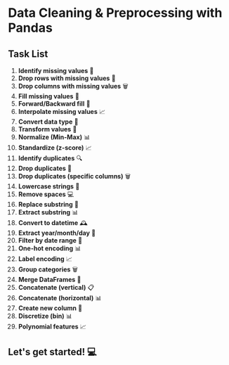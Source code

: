 # Data Cleaning & Preprocessing with Pandas

## Task List

1. **Identify missing values** 🤔
2. **Drop rows with missing values** 💸
3. **Drop columns with missing values** 🗑️
4. **Fill missing values** 📝
5. **Forward/Backward fill** 🔄
6. **Interpolate missing values** 📈
7. **Convert data type** 🔄
8. **Transform values** 🎉
9. **Normalize (Min-Max)** 📊
10. **Standardize (z-score)** 📈
11. **Identify duplicates** 🔍
12. **Drop duplicates** 💸
13. **Drop duplicates (specific columns)** 🗑️
14. **Lowercase strings** 📝
15. **Remove spaces** 💻
16. **Replace substring** 🔄
17. **Extract substring** 📊
18. **Convert to datetime** 🕰️
19. **Extract year/month/day** 📆
20. **Filter by date range** 📅
21. **One-hot encoding** 📊
22. **Label encoding** 📈
23. **Group categories** 🗑️
24. **Merge DataFrames** 🤝
25. **Concatenate (vertical)** 📋
26. **Concatenate (horizontal)** 📊
27. **Create new column** 📝
28. **Discretize (bin)** 📊
29. **Polynomial features** 📈

## Let's get started! 💻
